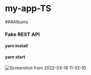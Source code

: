 # my-app-TS
###Albums
### Fake REST API
#### yarn install
#### yarn start
![Screenshot from 2022-03-18 11-32-10](https://user-images.githubusercontent.com/95620433/158964934-3d69a73c-c8d5-462f-a0f4-7a17a2c8eaaf.png)

